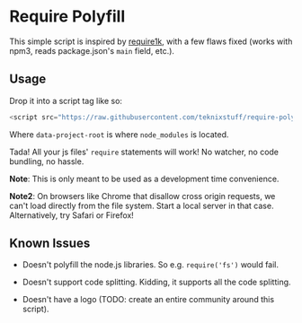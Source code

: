# Require Polyfill

This simple script is inspired by [require1k](http://stuk.github.io/require1k/), with a few flaws fixed (works with npm3, reads package.json's `main` field, etc.).

## Usage

Drop it into a script tag like so:

```js
<script src="https://raw.githubusercontent.com/teknixstuff/require-polyfill/master/require_polyfill.js"></script>
```

Where `data-project-root` is where `node_modules` is located.

Tada! All your js files' `require` statements will work! No watcher, no code bundling, no hassle.

**Note**: This is only meant to be used as a development time convenience.

**Note2**: On browsers like Chrome that disallow cross origin requests, we can't load directly from the file system. Start a local server in that case. Alternatively, try Safari or Firefox!


## Known Issues

- Doesn't polyfill the node.js libraries. So e.g. `require('fs')` would fail.

- Doesn't support code splitting. Kidding, it supports all the code splitting.

- Doesn't have a logo (TODO: create an entire community around this script).

